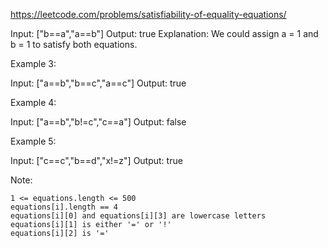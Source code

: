 https://leetcode.com/problems/satisfiability-of-equality-equations/

Input: ["b==a","a==b"]
Output: true
Explanation: We could assign a = 1 and b = 1 to satisfy both equations.

Example 3:

Input: ["a==b","b==c","a==c"]
Output: true

Example 4:

Input: ["a==b","b!=c","c==a"]
Output: false

Example 5:

Input: ["c==c","b==d","x!=z"]
Output: true

Note:

    1 <= equations.length <= 500
    equations[i].length == 4
    equations[i][0] and equations[i][3] are lowercase letters
    equations[i][1] is either '=' or '!'
    equations[i][2] is '='
